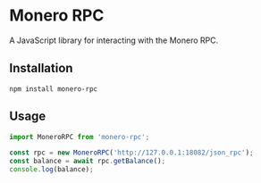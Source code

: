 # Monero RPC

A JavaScript library for interacting with the Monero RPC.

## Installation

```
npm install monero-rpc
```

## Usage

```javascript
import MoneroRPC from 'monero-rpc';

const rpc = new MoneroRPC('http://127.0.0.1:18082/json_rpc');
const balance = await rpc.getBalance();
console.log(balance);
```
